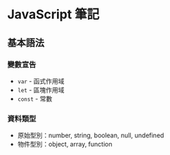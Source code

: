 # JavaScript 筆記

## 基本語法

### 變數宣告

- `var` - 函式作用域
- `let` - 區塊作用域
- `const` - 常數

### 資料類型

- 原始型別：number, string, boolean, null, undefined
- 物件型別：object, array, function
